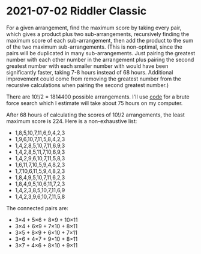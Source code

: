 2021-07-02 Riddler Classic
==========================
For a given arrangement, find the maximum score by taking every pair,
which gives a product plus two sub-arrangements, recursively finding the
maximum score of each sub-arrangement, then add the product to the sum
of the two maximum sub-arrangements.  (This is non-optimal, since the
pairs will be duplicated in many sub-arrangements.  Just pairing the
greatest number with each other number in the arrangement plus pairing the
second greatest number with each smaller number with would have been
significantly faster, taking 7-8 hours instead of 68 hours.  Additional
improvement could come from removing the greatest number from the recursive
calculations when pairing the second greatest number.)

There are 10!/2 = 1814400 possible arrangements.  I'll use [code](20210702c.hs)
for a brute force search which I estimate will take about 75 hours on my
computer.

After 68 hours of calculating the scores of 10!/2 arrangements, the least
maximum score is 224.  Here is a non-exhaustive list:
* 1,8,5,10,7,11,6,9,4,2,3
* 1,9,6,10,7,11,5,8,4,2,3
* 1,4,2,8,5,10,7,11,6,9,3
* 1,4,2,8,5,11,7,10,6,9,3
* 1,4,2,9,6,10,7,11,5,8,3
* 1,6,11,7,10,5,9,4,8,2,3
* 1,7,10,6,11,5,9,4,8,2,3
* 1,8,4,9,5,10,7,11,6,2,3
* 1,8,4,9,5,10,6,11,7,2,3
* 1,4,2,3,8,5,10,7,11,6,9
* 1,4,2,3,9,6,10,7,11,5,8

The connected pairs are:
* 3×4 + 5×6 + 8×9 + 10×11
* 3×4 + 6×9 + 7×10 + 8×11
* 3×5 + 8×9 + 6×10 + 7×11
* 3×6 + 4×7 + 9×10 + 8×11
* 3×7 + 4×6 + 8×10 + 9×11
